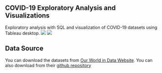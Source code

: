 ## **COVID-19 Exploratory Analysis and Visualizations**
Exploratory analysis with SQL and visualization of COVID-19 datasets using Tableau desktop.
![](COVID-19TotalCases.png)
![](PeopleFullyVaccinatedagainstCOVID-19.png)

## **Data Source**
You can download the datasets from [Our World in Data Website](https://ourworldindata.org/covid-deaths). 
You can also download from their [github repository](https://github.com/owid/covid-19-data)
